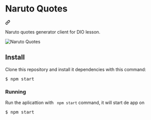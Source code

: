 <h1>Naruto Quotes</h1>

<a id="user-content-naruto-quotes-web" class="anchor" aria-hidden="true" href="#naruto-quotes-web"><svg class="octicon octicon-link" viewBox="0 0 16 16" version="1.1" width="16" height="16" aria-hidden="true"><path fill-rule="evenodd" d="M7.775 3.275a.75.75 0 001.06 1.06l1.25-1.25a2 2 0 112.83 2.83l-2.5 2.5a2 2 0 01-2.83 0 .75.75 0 00-1.06 1.06 3.5 3.5 0 004.95 0l2.5-2.5a3.5 3.5 0 00-4.95-4.95l-1.25 1.25zm-4.69 9.64a2 2 0 010-2.83l2.5-2.5a2 2 0 012.83 0 .75.75 0 001.06-1.06 3.5 3.5 0 00-4.95 0l-2.5 2.5a3.5 3.5 0 004.95 4.95l1.25-1.25a.75.75 0 00-1.06-1.06l-1.25 1.25a2 2 0 01-2.83 0z"></path></svg></a>

<p>Naruto quotes generator client for DIO lesson.</p>

![Naruto Quotes](https://user-images.githubusercontent.com/81976280/134040494-ea9fea65-2877-4426-a630-51b542058795.png)

<h2>Install</h2>
<p>Clone this repository and install it dependencies with this command:</p>
<pre>$ npm start</pre>

<h3>Running</h3>
Run the aplicattion with <code> npm start</code> command, it will start de app on
<a hrelf="htpp://localhost:3000" rel="nofollow"localhost:3000/>
<pre>$ npm start</pre>




